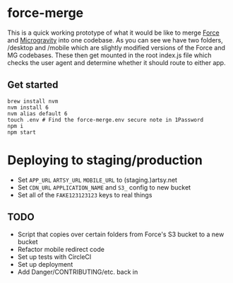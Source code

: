 # force-merge

This is a quick working prototype of what it would be like to merge [Force](https://github.com/artsy/force) and [Microgravity](https://github.com/artsy/microgravity) into one codebase. As you can see we have two folders, /desktop and /mobile which are slightly modified versions of the Force and MG codebases. These then get mounted in the root index.js file which checks the user agent and determine whether it should route to either app.

## Get started

```
brew install nvm
nvm install 6
nvm alias default 6
touch .env # Find the force-merge.env secure note in 1Password
npm i
npm start
```

# Deploying to staging/production

- Set `APP_URL` `ARTSY_URL` `MOBILE_URL` to (staging.)artsy.net
- Set `CDN_URL` `APPLICATION_NAME` and `S3_` config to new bucket
- Set all of the `FAKE123123123` keys to real things

## TODO

- Script that copies over certain folders from Force's S3 bucket to a new bucket
- Refactor mobile redirect code
- Set up tests with CircleCI
- Set up deployment
- Add Danger/CONTRIBUTING/etc. back in
